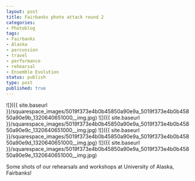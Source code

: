 ```yaml
---
layout: post
title: Fairbanks photo attack round 2
categories:
- Photoblog
tags:
- Fairbanks
- Alaska
- percussion
- travel
- performance
- rehearsal
- Ensemble Evolution
status: publish
type: post
published: true
---
```


![]({{ site.baseurl }}/squarespace_images/5019f373e4b0b45850a90e9a_5019f373e4b0b45850a90e9b_1320640651000__img.jpg)
![]({{ site.baseurl }}/squarespace_images/5019f373e4b0b45850a90e9a_5019f373e4b0b45850a90e9c_1320640651000__img.jpg)
![]({{ site.baseurl }}/squarespace_images/5019f373e4b0b45850a90e9a_5019f373e4b0b45850a90e9d_1320640651000__img.jpg)
![]({{ site.baseurl }}/squarespace_images/5019f373e4b0b45850a90e9a_5019f373e4b0b45850a90e9e_1320640651000__img.jpg)

Some shots of our rehearsals and workshops at University of Alaska, Fairbanks!
